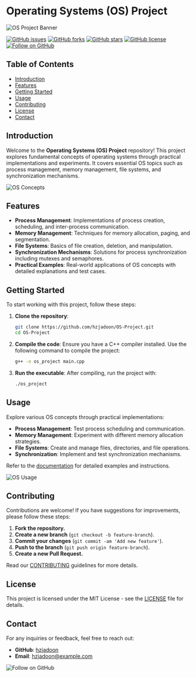 # Operating Systems (OS) Project

![OS Project Banner](https://via.placeholder.com/1200x300.png?text=Operating+Systems+Project)

[![GitHub issues](https://img.shields.io/github/issues/hzjadoon/OS-Project)](https://github.com/hzjadoon/OS-Project/issues)
[![GitHub forks](https://img.shields.io/github/forks/hzjadoon/OS-Project)](https://github.com/hzjadoon/OS-Project/network)
[![GitHub stars](https://img.shields.io/github/stars/hzjadoon/OS-Project)](https://github.com/hzjadoon/OS-Project/stargazers)
[![GitHub license](https://img.shields.io/github/license/hzjadoon/OS-Project)](https://github.com/hzjadoon/OS-Project/blob/main/LICENSE)
[![Follow on GitHub](https://img.shields.io/github/followers/hzjadoon?label=Follow&style=social)](https://github.com/hzjadoon)

## Table of Contents
- [Introduction](#introduction)
- [Features](#features)
- [Getting Started](#getting-started)
- [Usage](#usage)
- [Contributing](#contributing)
- [License](#license)
- [Contact](#contact)

## Introduction

Welcome to the **Operating Systems (OS) Project** repository! This project explores fundamental concepts of operating systems through practical implementations and experiments. It covers essential OS topics such as process management, memory management, file systems, and synchronization mechanisms.

![OS Concepts](https://via.placeholder.com/800x400.png?text=OS+Concepts)

## Features

- **Process Management**: Implementations of process creation, scheduling, and inter-process communication.
- **Memory Management**: Techniques for memory allocation, paging, and segmentation.
- **File Systems**: Basics of file creation, deletion, and manipulation.
- **Synchronization Mechanisms**: Solutions for process synchronization including mutexes and semaphores.
- **Practical Examples**: Real-world applications of OS concepts with detailed explanations and test cases.

## Getting Started

To start working with this project, follow these steps:

1. **Clone the repository**:
    ```bash
    git clone https://github.com/hzjadoon/OS-Project.git
    cd OS-Project
    ```

2. **Compile the code**:
    Ensure you have a C++ compiler installed. Use the following command to compile the project:
    ```bash
    g++ -o os_project main.cpp
    ```

3. **Run the executable**:
    After compiling, run the project with:
    ```bash
    ./os_project
    ```

## Usage

Explore various OS concepts through practical implementations:

- **Process Management**: Test process scheduling and communication.
- **Memory Management**: Experiment with different memory allocation strategies.
- **File Systems**: Create and manage files, directories, and file operations.
- **Synchronization**: Implement and test synchronization mechanisms.

Refer to the [documentation](DOCUMENTATION.md) for detailed examples and instructions.

![OS Usage](https://via.placeholder.com/800x400.png?text=Usage+Example)

## Contributing

Contributions are welcome! If you have suggestions for improvements, please follow these steps:

1. **Fork the repository.**
2. **Create a new branch** (`git checkout -b feature-branch`).
3. **Commit your changes** (`git commit -am 'Add new feature'`).
4. **Push to the branch** (`git push origin feature-branch`).
5. **Create a new Pull Request.**

Read our [CONTRIBUTING](CONTRIBUTING.md) guidelines for more details.

## License

This project is licensed under the MIT License - see the [LICENSE](LICENSE) file for details.

## Contact

For any inquiries or feedback, feel free to reach out:

- **GitHub**: [hzjadoon](https://github.com/hzjadoon)
- **Email**: [hzjadoon@example.com](mailto:hzjadoon@example.com)

![Follow on GitHub](https://via.placeholder.com/1200x200.png?text=Follow+Us+on+GitHub)
